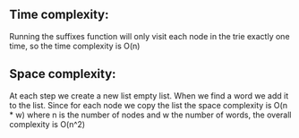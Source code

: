 ## Time complexity:
Running the suffixes function will only visit each node in the trie
exactly one time, so the time complexity is O(n)

## Space complexity:
At each step we create a new list empty list. When we find a word we add
it to the list. Since for each node we copy the list the space
complexity is O(n * w) where n is the number of nodes and w the number of
words, the overall complexity is O(n^2)